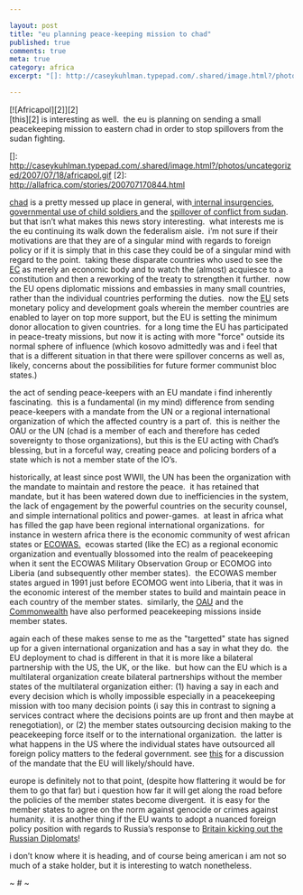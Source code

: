 ```yaml
---

layout: post
title: "eu planning peace-keeping mission to chad"
published: true
comments: true
meta: true
category: africa
excerpt: "[]: http://caseykuhlman.typepad.com/.shared/image.html?/photos/uncategorized/2007/07/18/africapol.gif"

---
```


[![Africapol][2]][2]  
[this][2] is interesting as well.  the eu is planning on sending a small peacekeeping mission to eastern chad in order to stop spillovers from the sudan fighting.  

 []: http://caseykuhlman.typepad.com/.shared/image.html?/photos/uncategorized/2007/07/18/africapol.gif
 [2]: http://allafrica.com/stories/200707170844.html

[chad][3] is a pretty messed up place in general, with[ internal insurgencies][4], [governmental use of child soldiers ][5]and the [spillover of conflict from sudan][6].  but that isn’t what makes this news story interesting.  what interests me is the eu continuing its walk down the federalism aisle.  i’m not sure if their motivations are that they are of a singular mind with regards to foreign policy or if it is simply that in this case they could be of a singular mind with regard to the point.  taking these disparate countries who used to see the [EC][7] as merely an economic body and to watch the (almost) acquiesce to a constitution and then a reworking of the treaty to strengthen it further.  now the EU opens diplomatic missions and embassies in many small countries, rather than the individual countries performing the duties.  now the [EU][8] sets monetary policy and development goals wherein the member countries are enabled to layer on top more support, but the EU is setting the minimum donor allocation to given countries.  for a long time the EU has participated in peace-treaty missions, but now it is acting with more "force" outside its normal sphere of influence (which kosovo admittedly was and i feel that that is a different situation in that there were spillover concerns as well as, likely, concerns about the possibilities for future former communist bloc states.)

 [3]: http://maps.google.com/maps?q=chad&ie=UTF8&ll=13.923404,18.720703&spn=38.774747,71.71875&t=h&z=4&om=1
 [4]: http://allafrica.com/stories/200707170344.html
 [5]: http://www.mg.co.za/articlePage.aspx?articleid=314156&area=/breaking_news/breaking_news__africa/
 [6]: http://english.aljazeera.net/NR/exeres/6E28B770-9BDE-4241-A1F8-D5E4C4F56840.htm
 [7]: http://ec.europa.eu/index_en.htm
 [8]: http://europa.eu/index_en.htm

the act of sending peace-keepers with an EU mandate i find inherently fascinating.  this is a fundamental (in my mind) difference from sending peace-keepers with a mandate from the UN or a regional international organization of which the affected country is a part of.  this is neither the OAU or the UN (chad is a member of each and therefore has ceded sovereignty to those organizations), but this is the EU acting with Chad’s blessing, but in a forceful way, creating peace and policing borders of a state which is not a member state of the IO’s.  

historically, at least since post WWII, the UN has been the organization with the mandate to maintain and restore the peace.  it has retained that mandate, but it has been watered down due to inefficiencies in the system, the lack of engagement by the powerful countries on the security counsel, and simple international politics and power-games.  at least in africa what has filled the gap have been regional international organizations.  for instance in western africa there is the economic community of west african states or [ECOWAS.][9]  ecowas started (like the EC) as a regional economic organization and eventually blossomed into the realm of peacekeeping when it sent the ECOWAS Military Observation Group or ECOMOG into Liberia (and subsequently other member states).  the ECOWAS member states argued in 1991 just before ECOMOG went into Liberia, that it was in the economic interest of the member states to build and maintain peace in each country of the member states.  similarly, the [OAU][10] and the [Commonwealth][11] have also performed peacekeeping missions inside member states.

 [9]: http://www.ecowas.int/
 [10]: http://www.africa-union.org/
 [11]: http://www.thecommonwealth.org/

again each of these makes sense to me as the "targetted" state has signed up for a given international organization and has a say in what they do.  the EU deployment to chad is different in that it is more like a bilateral partnership with the US, the UK, or the like.  but how can the EU which is a multilateral organization create bilateral partnerships without the member states of the multilateral organization either: (1) having a say in each and every decision which is wholly impossible especially in a peacekeeping mission with too many decision points (i say this in contrast to signing a services contract where the decisions points are up front and then maybe at renegotiation), or (2) the member states outsourcing decision making to the peacekeeping force itself or to the international organization.  the latter is what happens in the US where the individual states have outsourced all foreign policy matters to the federal government. see [this][12] for a discussion of the mandate that the EU will likely/should have. 

 [12]: http://coalitionfordarfur.blogspot.com/2007/07/chad-eu-must-agree-to-strong-mandate.html

europe is definitely not to that point, (despite how flattering it would be for them to go that far) but i question how far it will get along the road before the policies of the member states become divergent.  it is easy for the member states to agree on the norm against genocide or crimes against humanity.  it is another thing if the EU wants to adopt a nuanced foreign policy position with regards to Russia’s response to [Britain kicking out the Russian Diplomats][13]!

 [13]: http://news.bbc.co.uk/2/hi/uk_news/politics/6902046.stm

i don’t know where it is heading, and of course being american i am not so much of a stake holder, but it is interesting to watch nonetheless.

~ # ~